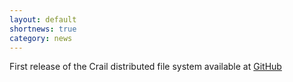 ```yaml
---
layout: default
shortnews: true
category: news
---
```

First release of the Crail distributed file system available at [GitHub](http://github.com/zrlio/crail)
